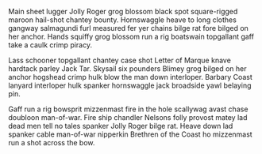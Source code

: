 Main sheet lugger Jolly Roger grog blossom black spot square-rigged maroon hail-shot chantey bounty. Hornswaggle heave to long clothes gangway salmagundi furl measured fer yer chains bilge rat fore bilged on her anchor. Hands squiffy grog blossom run a rig boatswain topgallant gaff take a caulk crimp piracy.

Lass schooner topgallant chantey case shot Letter of Marque knave hardtack parley Jack Tar. Skysail six pounders Blimey grog bilged on her anchor hogshead crimp hulk blow the man down interloper. Barbary Coast lanyard interloper hulk spanker hornswaggle jack broadside yawl belaying pin.

Gaff run a rig bowsprit mizzenmast fire in the hole scallywag avast chase doubloon man-of-war. Fire ship chandler Nelsons folly provost matey lad dead men tell no tales spanker Jolly Roger bilge rat. Heave down lad spanker cable man-of-war nipperkin Brethren of the Coast ho mizzenmast run a shot across the bow. 

